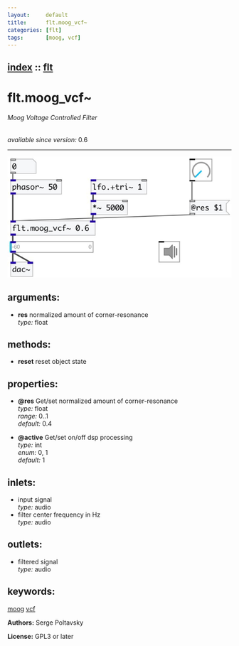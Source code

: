 ```yaml
---
layout:     default
title:      flt.moog_vcf~
categories: [flt]
tags:       [moog, vcf]
---
```

[index](index.html) :: [flt](category_flt.html)
---

# flt.moog_vcf~

###### Moog Voltage Controlled Filter

*available since version:* 0.6

---




[![example](../examples/img/flt.moog_vcf~.jpg)](../examples/pd/flt.moog_vcf~.pd)



## arguments:

* **res**
normalized amount of corner-resonance<br>
_type:_ float<br>



## methods:

* **reset**
reset object state<br>




## properties:

* **@res** 
Get/set normalized amount of corner-resonance<br>
_type:_ float<br>
_range:_ 0..1<br>
_default:_ 0.4<br>

* **@active** 
Get/set on/off dsp processing<br>
_type:_ int<br>
_enum:_ 0, 1<br>
_default:_ 1<br>



## inlets:

* input signal<br>
_type:_ audio
* filter center frequency in Hz<br>
_type:_ audio



## outlets:

* filtered signal<br>
_type:_ audio



## keywords:

[moog](keywords/moog.html)
[vcf](keywords/vcf.html)






**Authors:** Serge Poltavsky




**License:** GPL3 or later





